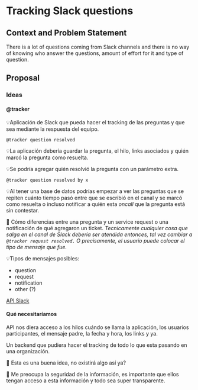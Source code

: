 # Tracking Slack questions

## Context and Problem Statement

There is a lot of questions coming from Slack channels and there is no way of knowing who answer the questions, amount of effort for it and type of question.

## Proposal

### Ideas

#### @tracker

💡Aplicación de Slack que pueda hacer el tracking de las preguntas y que sea mediante la respuesta del equipo.

`@tracker question resolved`

💡La aplicación debería guardar la pregunta, el hilo, links asociados y quién marcó la pregunta como resuelta.

💡Se podría agregar quién resolvió la pregunta con un parámetro extra.

`@tracker question resolved by x`

💡Al tener una base de datos podrías empezar a ver las preguntas que se repiten cuánto tiempo pasó entre que se escribió en el canal y se marcó como resuelta o incluso notificar a quién esta _oncall_ que la pregunta está sin contestar.

🤔 Cómo diferencias entre una pregunta y un service request o una notificación de qué agregaron un ticket. _Tecnicamente cualquier cosa que salga en el canal de Slack debería ser atendida entonces, tal vez cambiar a `@tracker request resolved.` O precisamente, el usuario puede colocar el tipo de mensaje que fue._

💡Tipos de mensajes posibles:

- question
- request
- notification
- other (?)

[API Slack](https://api.slack.com/start)

#### Qué necesitaríamos

API nos diera acceso a los hilos cuándo se llama la aplicación, los usuarios participantes, el mensaje padre, la fecha y hora, los links y ya.

Un backend que pudiera hacer el tracking de todo lo que esta pasando en una organización.

🤔 Esta es una buena idea, no existirá algo así ya?

🤔 Me preocupa la seguridad de la información, es importante que ellos tengan acceso a esta información y todo sea super transparente.

 

